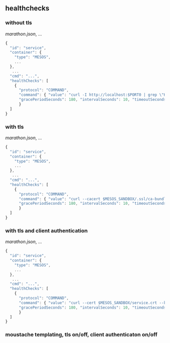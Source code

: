 ## healthchecks


### without tls

*marathon.json*, ...
```js
{
  "id": "service",
  "container": {
    "type": "MESOS",
    ...
  },
   ...
  "cmd": "...",
  "healthChecks": [
    {
      "protocol": "COMMAND",
      "command": { "value": "curl -I http://localhost:$PORT0 | grep \"HTTP/1.1 200 OK\"" },
      "gracePeriodSeconds": 180, "intervalSeconds": 10, "timeoutSeconds": 20, "maxConsecutiveFailures": 3
	  }
  ]
}
```


### with tls

*marathon.json*, ...
```js
{
  "id": "service",
  "container": {
    "type": "MESOS",
    ...
  },
   ...
  "cmd": "...",
  "healthChecks": [
    {
      "protocol": "COMMAND",
      "command": { "value": "curl --cacert $MESOS_SANDBOX/.ssl/ca-bundle.crt -I https://localhost:$PORT0 | grep \"HTTP/1.1 200 OK\"" },
      "gracePeriodSeconds": 180, "intervalSeconds": 10, "timeoutSeconds": 20, "maxConsecutiveFailures": 3
	  }
  ]
}
```


### with tls and client authentication

*marathon.json*, ...
```js
{
  "id": "service",
  "container": {
    "type": "MESOS",
    ...
  },
   ...
  "cmd": "...",
  "healthChecks": [
    {
      "protocol": "COMMAND",
      "command": { "value": "curl --cert $MESOS_SANDBOX/service.crt --key $MESOS_SANDBOX/service.key --cacert $MESOS_SANDBOX/.ssl/ca-bundle.crt -I https://localhost:$PORT0 | grep \"HTTP/1.1 200 OK\"" },
      "gracePeriodSeconds": 180, "intervalSeconds": 10, "timeoutSeconds": 20, "maxConsecutiveFailures": 3
	  }
  ]
}
```


### moustache templating, tls on/off, client authenticaton on/off

